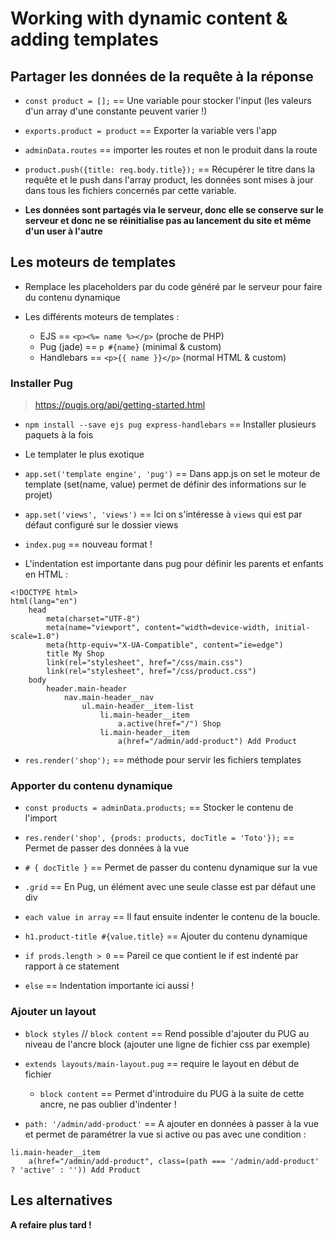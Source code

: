 # Working with dynamic content & adding templates

## Partager les données de la requête à la réponse

* `const product = [];` == Une variable pour stocker l'input (les valeurs d'un array d'une constante peuvent varier !)
* `exports.product = product` == Exporter la variable vers l'app
* `adminData.routes` == importer les routes et non le produit dans la route

* `product.push({title: req.body.title});` == Récupérer le titre dans la requête et le push dans l'array product, les données sont mises à jour dans tous les fichiers concernés par cette variable.
* __Les données sont partagés via le serveur, donc elle se conserve sur le serveur et donc ne se réinitialise pas au lancement du site et même d'un user à l'autre__

## Les moteurs de templates

* Remplace les placeholders par du code généré par le serveur pour faire du contenu dynamique

* Les différents moteurs de templates :
    * EJS == `<p><%= name %></p>` (proche de PHP)
    * Pug (jade) == `p #{name}` (minimal & custom)
    * Handlebars == `<p>{{ name }}</p>` (normal HTML & custom)

### Installer Pug

> https://pugjs.org/api/getting-started.html

* `npm install --save ejs pug express-handlebars` == Installer plusieurs paquets à la fois

* Le templater le plus exotique

* `app.set('template engine', 'pug')` == Dans app.js on set le moteur de template (set(name, value) permet de définir des informations sur le projet)
* `app.set('views', 'views')` == Ici on s'intéresse à `views` qui est par défaut configuré sur le dossier views

* `index.pug` == nouveau format !
* L'indentation est importante dans pug pour définir les parents et enfants en HTML :
```pug
<!DOCTYPE html>
html(lang="en")
    head
        meta(charset="UTF-8")
        meta(name="viewport", content="width=device-width, initial-scale=1.0")
        meta(http-equiv="X-UA-Compatible", content="ie=edge")
        title My Shop
        link(rel="stylesheet", href="/css/main.css")
        link(rel="stylesheet", href="/css/product.css")
    body
        header.main-header
            nav.main-header__nav
                ul.main-header__item-list
                    li.main-header__item
                        a.active(href="/") Shop
                    li.main-header__item
                        a(href="/admin/add-product") Add Product
```

* `res.render('shop');` == méthode pour servir les fichiers templates

### Apporter du contenu dynamique

* `const products = adminData.products;` == Stocker le contenu de l'import
* `res.render('shop', {prods: products, docTitle = 'Toto'});` == Permet de passer des données à la vue
* `# { docTitle }` == Permet de passer du contenu dynamique sur la vue

* `.grid` == En Pug, un élément avec une seule classe est par défaut une div

* `each value in array` == Il faut ensuite indenter le contenu de la boucle.
* `h1.product-title #{value.title}` == Ajouter du contenu dynamique

* `if prods.length > 0` == Pareil ce que contient le if est indenté par rapport à ce statement
* `else` == Indentation importante ici aussi !

### Ajouter un layout

* `block styles` // `block content` == Rend possible d'ajouter du PUG au niveau de l'ancre block (ajouter une ligne de fichier css par exemple)
* `extends layouts/main-layout.pug` == require le layout en début de fichier
    * `block content` == Permet d'introduire du PUG à la suite de cette ancre, ne pas oublier d'indenter !

* `path: '/admin/add-product'` == A ajouter en données à passer à la vue et permet de paramétrer la vue si active ou pas avec une condition :

```pug
li.main-header__item
    a(href="/admin/add-product", class=(path === '/admin/add-product' ? 'active' : '')) Add Product
```

## Les alternatives 

__A refaire plus tard !__